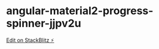 # angular-material2-progress-spinner-jjpv2u

[Edit on StackBlitz ⚡️](https://stackblitz.com/edit/angular-material2-progress-spinner-jjpv2u)